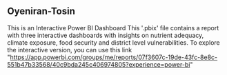 ## Oyeniran-Tosin

This is an Interactive Power BI Dashboard 
This '.pbix' file contains a report with three interactive dashboards with insights on nutrient adequacy, climate exposure, food security and district level vulnerabilities.
To explore the interactive version, you can use this link "https://app.powerbi.com/groups/me/reports/07f3607c-19de-43fc-8e8c-551b47b33568/40c9bda245c406974805?experience=power-bi"
